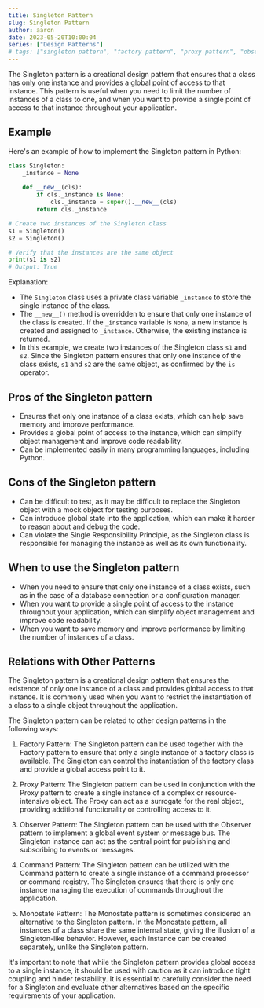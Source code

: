 ```yaml
---
title: Singleton Pattern
slug: Singleton Pattern
author: aaron
date: 2023-05-20T10:00:04
series: ["Design Patterns"]
# tags: ["singleton pattern", "factory pattern", "proxy pattern", "observer pattern", "command pattern"]
---
```



The Singleton pattern is a creational design pattern that ensures that a class has only one instance and provides a global point of access to that instance. This pattern is useful when you need to limit the number of instances of a class to one, and when you want to provide a single point of access to that instance throughout your application.

## Example

Here's an example of how to implement the Singleton pattern in Python:

```python
class Singleton:
    _instance = None
    
    def __new__(cls):
        if cls._instance is None:
            cls._instance = super().__new__(cls)
        return cls._instance

# Create two instances of the Singleton class
s1 = Singleton()
s2 = Singleton()

# Verify that the instances are the same object
print(s1 is s2)
# Output: True
```


Explanation:
- The `Singleton` class uses a private class variable `_instance` to store the single instance of the class.
- The `__new__()` method is overridden to ensure that only one instance of the class is created. If the `_instance` variable is `None`, a new instance is created and assigned to `_instance`. Otherwise, the existing instance is returned.
- In this example, we create two instances of the Singleton class `s1` and `s2`. Since the Singleton pattern ensures that only one instance of the class exists, `s1` and `s2` are the same object, as confirmed by the `is` operator.

## Pros of the Singleton pattern

- Ensures that only one instance of a class exists, which can help save memory and improve performance.
- Provides a global point of access to the instance, which can simplify object management and improve code readability.
- Can be implemented easily in many programming languages, including Python.

## Cons of the Singleton pattern

- Can be difficult to test, as it may be difficult to replace the Singleton object with a mock object for testing purposes.
- Can introduce global state into the application, which can make it harder to reason about and debug the code.
- Can violate the Single Responsibility Principle, as the Singleton class is responsible for managing the instance as well as its own functionality.

## When to use the Singleton pattern

- When you need to ensure that only one instance of a class exists, such as in the case of a database connection or a configuration manager.
- When you want to provide a single point of access to the instance throughout your application, which can simplify object management and improve code readability.
- When you want to save memory and improve performance by limiting the number of instances of a class.

## Relations with Other Patterns

The Singleton pattern is a creational design pattern that ensures the existence of only one instance of a class and provides global access to that instance. It is commonly used when you want to restrict the instantiation of a class to a single object throughout the application.

The Singleton pattern can be related to other design patterns in the following ways:

1. Factory Pattern: The Singleton pattern can be used together with the Factory pattern to ensure that only a single instance of a factory class is available. The Singleton can control the instantiation of the factory class and provide a global access point to it.

2. Proxy Pattern: The Singleton pattern can be used in conjunction with the Proxy pattern to create a single instance of a complex or resource-intensive object. The Proxy can act as a surrogate for the real object, providing additional functionality or controlling access to it.

3. Observer Pattern: The Singleton pattern can be used with the Observer pattern to implement a global event system or message bus. The Singleton instance can act as the central point for publishing and subscribing to events or messages.

4. Command Pattern: The Singleton pattern can be utilized with the Command pattern to create a single instance of a command processor or command registry. The Singleton ensures that there is only one instance managing the execution of commands throughout the application.

5. Monostate Pattern: The Monostate pattern is sometimes considered an alternative to the Singleton pattern. In the Monostate pattern, all instances of a class share the same internal state, giving the illusion of a Singleton-like behavior. However, each instance can be created separately, unlike the Singleton pattern.

It's important to note that while the Singleton pattern provides global access to a single instance, it should be used with caution as it can introduce tight coupling and hinder testability. It is essential to carefully consider the need for a Singleton and evaluate other alternatives based on the specific requirements of your application.